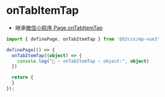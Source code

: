 # onTabItemTap

* 继承[微信小程序 Page.onTabItemTap](https://developers.weixin.qq.com/miniprogram/dev/reference/api/Page.html#onTabItemTap-Object-object)

```ts
import { definePage, onTabItemTap } from '@52css/mp-vue3'

definePage(() => {
  onTabItemTap((object) => {
    console.log("🚀 ~ onTabItemTap ~ object:", object)
  })

  return {
  }
});
```